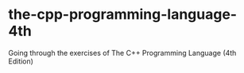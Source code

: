 # the-cpp-programming-language-4th
Going through the exercises of The C++ Programming Language (4th Edition)
